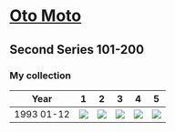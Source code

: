 # [Oto Moto](..)

## Second Series 101-200

### My collection

|    Year    |                                           1                                            |                                           2                                            |                                           3                                            |                                           4                                            |                                           5                                            |
|:----------:|:--------------------------------------------------------------------------------------:|:--------------------------------------------------------------------------------------:|:--------------------------------------------------------------------------------------:|:--------------------------------------------------------------------------------------:|:--------------------------------------------------------------------------------------:|
| 1993 01-12 | [<img src='thumbnails/outer/1993_01-12.1.4.png'>](thumbnails/outer/1993_01-12.1.4.png) | [<img src='thumbnails/outer/1993_01-12.2.4.png'>](thumbnails/outer/1993_01-12.2.4.png) | [<img src='thumbnails/outer/1993_01-12.3.4.png'>](thumbnails/outer/1993_01-12.3.4.png) | [<img src='thumbnails/outer/1993_01-12.4.4.png'>](thumbnails/outer/1993_01-12.4.4.png) | [<img src='thumbnails/outer/1993_01-12.5.4.png'>](thumbnails/outer/1993_01-12.5.4.png) |

<span style="display: inline-block;">
	<a href='thumbnails/inner/101.4.png' title=''><img src='thumbnails/inner/101.4.png' alt=''></a>
</span>
<span style="display: inline-block;">
	<a href='thumbnails/inner/102.0.png' title=''><img src='thumbnails/inner/102.0.png' alt=''></a>
</span>
<span style="display: inline-block;">
	<a href='thumbnails/inner/103.0.png' title=''><img src='thumbnails/inner/103.0.png' alt=''></a>
</span>
<span style="display: inline-block;">
	<a href='thumbnails/inner/104.0.png' title=''><img src='thumbnails/inner/104.0.png' alt=''></a>
</span>
<span style="display: inline-block;">
	<a href='thumbnails/inner/105.0.png' title=''><img src='thumbnails/inner/105.0.png' alt=''></a>
</span>
<span style="display: inline-block;">
	<a href='thumbnails/inner/106.0.png' title=''><img src='thumbnails/inner/106.0.png' alt=''></a>
</span>
<span style="display: inline-block;">
	<a href='thumbnails/inner/107.5.png' title=''><img src='thumbnails/inner/107.5.png' alt=''></a>
</span>
<span style="display: inline-block;">
	<a href='thumbnails/inner/108.5.png' title=''><img src='thumbnails/inner/108.5.png' alt=''></a>
</span>
<span style="display: inline-block;">
	<a href='thumbnails/inner/109.0.png' title=''><img src='thumbnails/inner/109.0.png' alt=''></a>
</span>
<span style="display: inline-block;">
	<a href='thumbnails/inner/110.0.png' title=''><img src='thumbnails/inner/110.0.png' alt=''></a>
</span>
<span style="display: inline-block;">
	<a href='thumbnails/inner/111.5.png' title=''><img src='thumbnails/inner/111.5.png' alt=''></a>
</span>
<span style="display: inline-block;">
	<a href='thumbnails/inner/112.5.png' title=''><img src='thumbnails/inner/112.5.png' alt=''></a>
</span>
<span style="display: inline-block;">
	<a href='thumbnails/inner/113.5.png' title=''><img src='thumbnails/inner/113.5.png' alt=''></a>
</span>
<span style="display: inline-block;">
	<a href='thumbnails/inner/114.4.png' title=''><img src='thumbnails/inner/114.4.png' alt=''></a>
</span>
<span style="display: inline-block;">
	<a href='thumbnails/inner/115.4.png' title=''><img src='thumbnails/inner/115.4.png' alt=''></a>
</span>
<span style="display: inline-block;">
	<a href='thumbnails/inner/116.4.png' title=''><img src='thumbnails/inner/116.4.png' alt=''></a>
</span>
<span style="display: inline-block;">
	<a href='thumbnails/inner/117.5.png' title=''><img src='thumbnails/inner/117.5.png' alt=''></a>
</span>
<span style="display: inline-block;">
	<a href='thumbnails/inner/118.5.png' title=''><img src='thumbnails/inner/118.5.png' alt=''></a>
</span>
<span style="display: inline-block;">
	<a href='thumbnails/inner/119.5.png' title=''><img src='thumbnails/inner/119.5.png' alt=''></a>
</span>
<span style="display: inline-block;">
	<a href='thumbnails/inner/120.5.png' title=''><img src='thumbnails/inner/120.5.png' alt=''></a>
</span>
<span style="display: inline-block;">
	<a href='thumbnails/inner/121.0.png' title=''><img src='thumbnails/inner/121.0.png' alt=''></a>
</span>
<span style="display: inline-block;">
	<a href='thumbnails/inner/122.5.png' title=''><img src='thumbnails/inner/122.5.png' alt=''></a>
</span>
<span style="display: inline-block;">
	<a href='thumbnails/inner/123.5.png' title=''><img src='thumbnails/inner/123.5.png' alt=''></a>
</span>
<span style="display: inline-block;">
	<a href='thumbnails/inner/124.0.png' title=''><img src='thumbnails/inner/124.0.png' alt=''></a>
</span>
<span style="display: inline-block;">
	<a href='thumbnails/inner/125.0.png' title=''><img src='thumbnails/inner/125.0.png' alt=''></a>
</span>
<span style="display: inline-block;">
	<a href='thumbnails/inner/126.0.png' title=''><img src='thumbnails/inner/126.0.png' alt=''></a>
</span>
<span style="display: inline-block;">
	<a href='thumbnails/inner/127.0.png' title=''><img src='thumbnails/inner/127.0.png' alt=''></a>
</span>
<span style="display: inline-block;">
	<a href='thumbnails/inner/128.0.png' title=''><img src='thumbnails/inner/128.0.png' alt=''></a>
</span>
<span style="display: inline-block;">
	<a href='thumbnails/inner/129.0.png' title=''><img src='thumbnails/inner/129.0.png' alt=''></a>
</span>
<span style="display: inline-block;">
	<a href='thumbnails/inner/130.0.png' title=''><img src='thumbnails/inner/130.0.png' alt=''></a>
</span>
<span style="display: inline-block;">
	<a href='thumbnails/inner/131.4.png' title=''><img src='thumbnails/inner/131.4.png' alt=''></a>
</span>
<span style="display: inline-block;">
	<a href='thumbnails/inner/132.0.png' title=''><img src='thumbnails/inner/132.0.png' alt=''></a>
</span>
<span style="display: inline-block;">
	<a href='thumbnails/inner/133.0.png' title=''><img src='thumbnails/inner/133.0.png' alt=''></a>
</span>
<span style="display: inline-block;">
	<a href='thumbnails/inner/134.3.png' title=''><img src='thumbnails/inner/134.3.png' alt=''></a>
</span>
<span style="display: inline-block;">
	<a href='thumbnails/inner/135.0.png' title=''><img src='thumbnails/inner/135.0.png' alt=''></a>
</span>
<span style="display: inline-block;">
	<a href='thumbnails/inner/136.4.png' title=''><img src='thumbnails/inner/136.4.png' alt=''></a>
</span>
<span style="display: inline-block;">
	<a href='thumbnails/inner/137.4.png' title=''><img src='thumbnails/inner/137.4.png' alt=''></a>
</span>
<span style="display: inline-block;">
	<a href='thumbnails/inner/138.0.png' title=''><img src='thumbnails/inner/138.0.png' alt=''></a>
</span>
<span style="display: inline-block;">
	<a href='thumbnails/inner/139.5.png' title=''><img src='thumbnails/inner/139.5.png' alt=''></a>
</span>
<span style="display: inline-block;">
	<a href='thumbnails/inner/140.0.png' title=''><img src='thumbnails/inner/140.0.png' alt=''></a>
</span>
<span style="display: inline-block;">
	<a href='thumbnails/inner/141.5.png' title=''><img src='thumbnails/inner/141.5.png' alt=''></a>
</span>
<span style="display: inline-block;">
	<a href='thumbnails/inner/142.5.png' title=''><img src='thumbnails/inner/142.5.png' alt=''></a>
</span>
<span style="display: inline-block;">
	<a href='thumbnails/inner/143.0.png' title=''><img src='thumbnails/inner/143.0.png' alt=''></a>
</span>
<span style="display: inline-block;">
	<a href='thumbnails/inner/144.4.png' title=''><img src='thumbnails/inner/144.4.png' alt=''></a>
</span>
<span style="display: inline-block;">
	<a href='thumbnails/inner/145.5.png' title=''><img src='thumbnails/inner/145.5.png' alt=''></a>
</span>
<span style="display: inline-block;">
	<a href='thumbnails/inner/146.3.png' title=''><img src='thumbnails/inner/146.3.png' alt=''></a>
</span>
<span style="display: inline-block;">
	<a href='thumbnails/inner/147.5.png' title=''><img src='thumbnails/inner/147.5.png' alt=''></a>
</span>
<span style="display: inline-block;">
	<a href='thumbnails/inner/148.0.png' title=''><img src='thumbnails/inner/148.0.png' alt=''></a>
</span>
<span style="display: inline-block;">
	<a href='thumbnails/inner/149.5.png' title=''><img src='thumbnails/inner/149.5.png' alt=''></a>
</span>
<span style="display: inline-block;">
	<a href='thumbnails/inner/150.3.png' title=''><img src='thumbnails/inner/150.3.png' alt=''></a>
</span>
<span style="display: inline-block;">
	<a href='thumbnails/inner/151.0.png' title=''><img src='thumbnails/inner/151.0.png' alt=''></a>
</span>
<span style="display: inline-block;">
	<a href='thumbnails/inner/152.0.png' title=''><img src='thumbnails/inner/152.0.png' alt=''></a>
</span>
<span style="display: inline-block;">
	<a href='thumbnails/inner/153.0.png' title=''><img src='thumbnails/inner/153.0.png' alt=''></a>
</span>
<span style="display: inline-block;">
	<a href='thumbnails/inner/154.0.png' title=''><img src='thumbnails/inner/154.0.png' alt=''></a>
</span>
<span style="display: inline-block;">
	<a href='thumbnails/inner/155.0.png' title=''><img src='thumbnails/inner/155.0.png' alt=''></a>
</span>
<span style="display: inline-block;">
	<a href='thumbnails/inner/156.5.png' title=''><img src='thumbnails/inner/156.5.png' alt=''></a>
</span>
<span style="display: inline-block;">
	<a href='thumbnails/inner/157.0.png' title=''><img src='thumbnails/inner/157.0.png' alt=''></a>
</span>
<span style="display: inline-block;">
	<a href='thumbnails/inner/158.0.png' title=''><img src='thumbnails/inner/158.0.png' alt=''></a>
</span>
<span style="display: inline-block;">
	<a href='thumbnails/inner/159.0.png' title=''><img src='thumbnails/inner/159.0.png' alt=''></a>
</span>
<span style="display: inline-block;">
	<a href='thumbnails/inner/160.0.png' title=''><img src='thumbnails/inner/160.0.png' alt=''></a>
</span>
<span style="display: inline-block;">
	<a href='thumbnails/inner/161.0.png' title=''><img src='thumbnails/inner/161.0.png' alt=''></a>
</span>
<span style="display: inline-block;">
	<a href='thumbnails/inner/162.5.png' title=''><img src='thumbnails/inner/162.5.png' alt=''></a>
</span>
<span style="display: inline-block;">
	<a href='thumbnails/inner/163.0.png' title=''><img src='thumbnails/inner/163.0.png' alt=''></a>
</span>
<span style="display: inline-block;">
	<a href='thumbnails/inner/164.5.png' title=''><img src='thumbnails/inner/164.5.png' alt=''></a>
</span>
<span style="display: inline-block;">
	<a href='thumbnails/inner/165.4.png' title=''><img src='thumbnails/inner/165.4.png' alt=''></a>
</span>
<span style="display: inline-block;">
	<a href='thumbnails/inner/166.3.png' title=''><img src='thumbnails/inner/166.3.png' alt=''></a>
</span>
<span style="display: inline-block;">
	<a href='thumbnails/inner/167.4.png' title=''><img src='thumbnails/inner/167.4.png' alt=''></a>
</span>
<span style="display: inline-block;">
	<a href='thumbnails/inner/168.5.png' title=''><img src='thumbnails/inner/168.5.png' alt=''></a>
</span>
<span style="display: inline-block;">
	<a href='thumbnails/inner/169.5.png' title=''><img src='thumbnails/inner/169.5.png' alt=''></a>
</span>
<span style="display: inline-block;">
	<a href='thumbnails/inner/170.0.png' title=''><img src='thumbnails/inner/170.0.png' alt=''></a>
</span>
<span style="display: inline-block;">
	<a href='thumbnails/inner/171.4.png' title=''><img src='thumbnails/inner/171.4.png' alt=''></a>
</span>
<span style="display: inline-block;">
	<a href='thumbnails/inner/172.0.png' title=''><img src='thumbnails/inner/172.0.png' alt=''></a>
</span>
<span style="display: inline-block;">
	<a href='thumbnails/inner/173.5.png' title=''><img src='thumbnails/inner/173.5.png' alt=''></a>
</span>
<span style="display: inline-block;">
	<a href='thumbnails/inner/174.3.png' title=''><img src='thumbnails/inner/174.3.png' alt=''></a>
</span>
<span style="display: inline-block;">
	<a href='thumbnails/inner/175.0.png' title=''><img src='thumbnails/inner/175.0.png' alt=''></a>
</span>
<span style="display: inline-block;">
	<a href='thumbnails/inner/176.0.png' title=''><img src='thumbnails/inner/176.0.png' alt=''></a>
</span>
<span style="display: inline-block;">
	<a href='thumbnails/inner/177.0.png' title=''><img src='thumbnails/inner/177.0.png' alt=''></a>
</span>
<span style="display: inline-block;">
	<a href='thumbnails/inner/178.0.png' title=''><img src='thumbnails/inner/178.0.png' alt=''></a>
</span>
<span style="display: inline-block;">
	<a href='thumbnails/inner/179.0.png' title=''><img src='thumbnails/inner/179.0.png' alt=''></a>
</span>
<span style="display: inline-block;">
	<a href='thumbnails/inner/180.0.png' title=''><img src='thumbnails/inner/180.0.png' alt=''></a>
</span>
<span style="display: inline-block;">
	<a href='thumbnails/inner/181.0.png' title=''><img src='thumbnails/inner/181.0.png' alt=''></a>
</span>
<span style="display: inline-block;">
	<a href='thumbnails/inner/182.0.png' title=''><img src='thumbnails/inner/182.0.png' alt=''></a>
</span>
<span style="display: inline-block;">
	<a href='thumbnails/inner/183.4.png' title=''><img src='thumbnails/inner/183.4.png' alt=''></a>
</span>
<span style="display: inline-block;">
	<a href='thumbnails/inner/184.4.png' title=''><img src='thumbnails/inner/184.4.png' alt=''></a>
</span>
<span style="display: inline-block;">
	<a href='thumbnails/inner/185.0.png' title=''><img src='thumbnails/inner/185.0.png' alt=''></a>
</span>
<span style="display: inline-block;">
	<a href='thumbnails/inner/186.5.png' title=''><img src='thumbnails/inner/186.5.png' alt=''></a>
</span>
<span style="display: inline-block;">
	<a href='thumbnails/inner/187.0.png' title=''><img src='thumbnails/inner/187.0.png' alt=''></a>
</span>
<span style="display: inline-block;">
	<a href='thumbnails/inner/188.0.png' title=''><img src='thumbnails/inner/188.0.png' alt=''></a>
</span>
<span style="display: inline-block;">
	<a href='thumbnails/inner/189.4.png' title=''><img src='thumbnails/inner/189.4.png' alt=''></a>
</span>
<span style="display: inline-block;">
	<a href='thumbnails/inner/190.0.png' title=''><img src='thumbnails/inner/190.0.png' alt=''></a>
</span>
<span style="display: inline-block;">
	<a href='thumbnails/inner/191.0.png' title=''><img src='thumbnails/inner/191.0.png' alt=''></a>
</span>
<span style="display: inline-block;">
	<a href='thumbnails/inner/192.5.png' title=''><img src='thumbnails/inner/192.5.png' alt=''></a>
</span>
<span style="display: inline-block;">
	<a href='thumbnails/inner/193.4.png' title=''><img src='thumbnails/inner/193.4.png' alt=''></a>
</span>
<span style="display: inline-block;">
	<a href='thumbnails/inner/194.0.png' title=''><img src='thumbnails/inner/194.0.png' alt=''></a>
</span>
<span style="display: inline-block;">
	<a href='thumbnails/inner/195.0.png' title=''><img src='thumbnails/inner/195.0.png' alt=''></a>
</span>
<span style="display: inline-block;">
	<a href='thumbnails/inner/196.0.png' title=''><img src='thumbnails/inner/196.0.png' alt=''></a>
</span>
<span style="display: inline-block;">
	<a href='thumbnails/inner/197.0.png' title=''><img src='thumbnails/inner/197.0.png' alt=''></a>
</span>
<span style="display: inline-block;">
	<a href='thumbnails/inner/198.0.png' title=''><img src='thumbnails/inner/198.0.png' alt=''></a>
</span>
<span style="display: inline-block;">
	<a href='thumbnails/inner/199.4.png' title=''><img src='thumbnails/inner/199.4.png' alt=''></a>
</span>
<span style="display: inline-block;">
	<a href='thumbnails/inner/200.0.png' title=''><img src='thumbnails/inner/200.0.png' alt=''></a>
</span>

